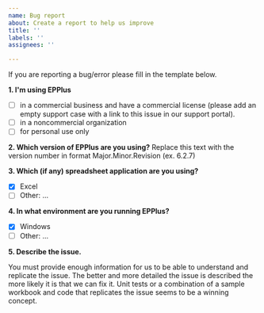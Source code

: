 ```yaml
---
name: Bug report
about: Create a report to help us improve
title: ''
labels: ''
assignees: ''

---
```


If you are reporting a bug/error please fill in the template below.

**1. I'm using EPPlus**
- [ ] in a commercial business and have a commercial license (please add an empty support case with a link to this issue in our support portal).
- [ ] in a noncommercial organization
- [ ] for personal use only

**2. Which version of EPPlus are you using?**
Replace this text with the version number in format Major.Minor.Revision (ex. 6.2.7)

**3. Which (if any) spreadsheet application are you using?**
- [x] Excel
- [ ] Other: ...

**4. In what environment are you running EPPlus?**
- [x] Windows
- [ ] Other: ...

**5. Describe the issue.**
 
You must provide enough information for us to be able to understand and replicate the issue. 
The better and more detailed the issue is described the more likely it is that we can fix it.
Unit tests or a combination of a sample workbook and code that replicates the issue seems to be a winning concept.
